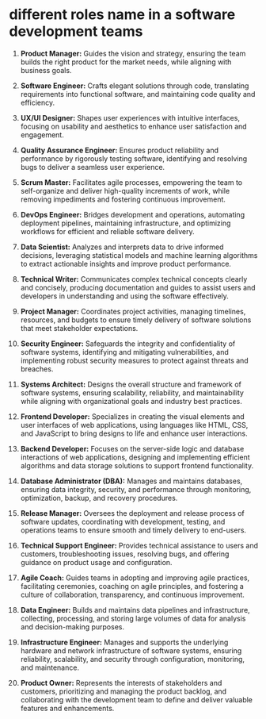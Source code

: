 # different roles name in a software development teams
1. **Product Manager:** Guides the vision and strategy, ensuring the team builds the right product for the market needs, while aligning with business goals.

2. **Software Engineer:** Crafts elegant solutions through code, translating requirements into functional software, and maintaining code quality and efficiency.

3. **UX/UI Designer:** Shapes user experiences with intuitive interfaces, focusing on usability and aesthetics to enhance user satisfaction and engagement.

4. **Quality Assurance Engineer:** Ensures product reliability and performance by rigorously testing software, identifying and resolving bugs to deliver a seamless user experience.

5. **Scrum Master:** Facilitates agile processes, empowering the team to self-organize and deliver high-quality increments of work, while removing impediments and fostering continuous improvement.

6. **DevOps Engineer:** Bridges development and operations, automating deployment pipelines, maintaining infrastructure, and optimizing workflows for efficient and reliable software delivery.

7. **Data Scientist:** Analyzes and interprets data to drive informed decisions, leveraging statistical models and machine learning algorithms to extract actionable insights and improve product performance.

8. **Technical Writer:** Communicates complex technical concepts clearly and concisely, producing documentation and guides to assist users and developers in understanding and using the software effectively.

9. **Project Manager:** Coordinates project activities, managing timelines, resources, and budgets to ensure timely delivery of software solutions that meet stakeholder expectations.

10. **Security Engineer:** Safeguards the integrity and confidentiality of software systems, identifying and mitigating vulnerabilities, and implementing robust security measures to protect against threats and breaches.

11. **Systems Architect:** Designs the overall structure and framework of software systems, ensuring scalability, reliability, and maintainability while aligning with organizational goals and industry best practices.

12. **Frontend Developer:** Specializes in creating the visual elements and user interfaces of web applications, using languages like HTML, CSS, and JavaScript to bring designs to life and enhance user interactions.

13. **Backend Developer:** Focuses on the server-side logic and database interactions of web applications, designing and implementing efficient algorithms and data storage solutions to support frontend functionality.

14. **Database Administrator (DBA):** Manages and maintains databases, ensuring data integrity, security, and performance through monitoring, optimization, backup, and recovery procedures.

15. **Release Manager:** Oversees the deployment and release process of software updates, coordinating with development, testing, and operations teams to ensure smooth and timely delivery to end-users.

16. **Technical Support Engineer:** Provides technical assistance to users and customers, troubleshooting issues, resolving bugs, and offering guidance on product usage and configuration.

17. **Agile Coach:** Guides teams in adopting and improving agile practices, facilitating ceremonies, coaching on agile principles, and fostering a culture of collaboration, transparency, and continuous improvement.

18. **Data Engineer:** Builds and maintains data pipelines and infrastructure, collecting, processing, and storing large volumes of data for analysis and decision-making purposes.

19. **Infrastructure Engineer:** Manages and supports the underlying hardware and network infrastructure of software systems, ensuring reliability, scalability, and security through configuration, monitoring, and maintenance.

20. **Product Owner:** Represents the interests of stakeholders and customers, prioritizing and managing the product backlog, and collaborating with the development team to define and deliver valuable features and enhancements.